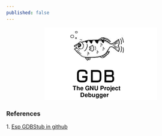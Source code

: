 ```yaml
---
published: false
---
```

<center><img src="/images/gdb-logo.png" width="300" height="193"></center>

<!-- more -->

<h3>References</h3>
1. <a href="https://github.com/resetnow/esp-gdbstub" target="_blank">Esp GDBStub in github</a>
